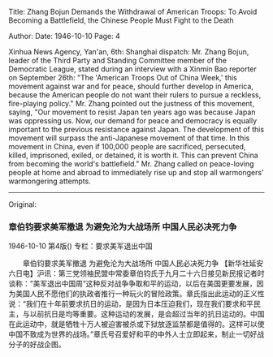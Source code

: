 Title: Zhang Bojun Demands the Withdrawal of American Troops: To Avoid Becoming a Battlefield, the Chinese People Must Fight to the Death

Author:
Date: 1946-10-10
Page: 4

Xinhua News Agency, Yan'an, 6th: Shanghai dispatch: Mr. Zhang Bojun, leader of the Third Party and Standing Committee member of the Democratic League, stated during an interview with a Xinmin Bao reporter on September 26th: "The 'American Troops Out of China Week,' this movement against war and for peace, should further develop in America, because the American people do not want their rulers to pursue a reckless, fire-playing policy." Mr. Zhang pointed out the justness of this movement, saying, "Our movement to resist Japan ten years ago was because Japan was oppressing us. Now, our demand for peace and democracy is equally important to the previous resistance against Japan. The development of this movement will surpass the anti-Japanese movement of that time. In this movement in China, even if 100,000 people are sacrificed, persecuted, killed, imprisoned, exiled, or detained, it is worth it. This can prevent China from becoming the world's battlefield." Mr. Zhang called on peace-loving people at home and abroad to immediately rise up and stop all warmongers' warmongering attempts.



<hr /> 

Original: 


### 章伯钧要求美军撤退  为避免沦为大战场所  中国人民必决死力争

1946-10-10
第4版()
专栏：要求美军退出中国

　　章伯钧要求美军撤退
    为避免沦为大战场所
    中国人民必决死力争
    【新华社延安六日电】沪讯：第三党领袖民盟中常委章伯钧氏于九月二十六日接见新民报记者时谈称：“美军退出中国周”这种反对战争争取和平的运动，以后在美国更要发展，因为美国人民不愿他们的执政者推行一种玩火的冒险政策。章氏指出此运动的正义性说：“我们在十年前要求抗日的运动，是因为日本压迫我们，现在我们要求和平民主，与以前抗日是均等重要。这种运动的发展，是会超过当年的抗日运动的。中国在此运动中，就是牺牲十万人被迫害被杀或下狱放逐监禁都是值得的。这样可以使中国不致成为世界的战场。”章氏号召爱好和平的中外人士立即起来，制止一切好战分子的好战企图。
